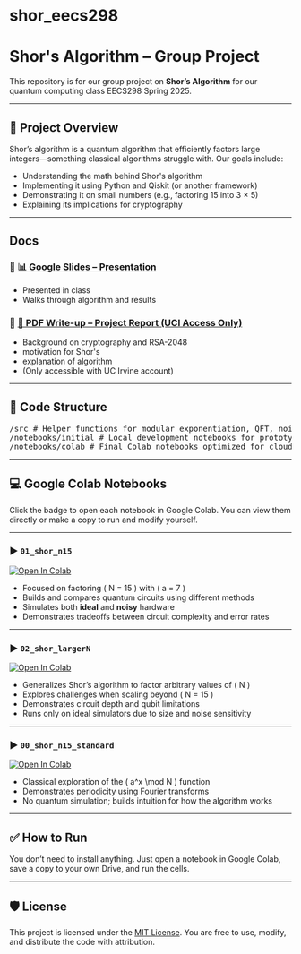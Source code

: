 # shor_eecs298

# Shor's Algorithm – Group Project

This repository is for our group project on **Shor’s Algorithm** for our quantum computing class EECS298 Spring 2025.

---

## 🧠 Project Overview

Shor’s algorithm is a quantum algorithm that efficiently factors large integers—something classical algorithms struggle with. Our goals include:

- Understanding the math behind Shor's algorithm
- Implementing it using Python and Qiskit (or another framework)
- Demonstrating it on small numbers (e.g., factoring 15 into 3 × 5)
- Explaining its implications for cryptography

---

## Docs

### 🔹 [📊 Google Slides – Presentation](https://docs.google.com/presentation/d/1VNeY83Y_1_JY5Fi1vOkatUCXGv3TuXXlTg1dWm2p758/edit?usp=sharing)

- Presented in class
- Walks through algorithm and results

### 🔹 [📝 PDF Write-up – Project Report (UCI Access Only)](https://drive.google.com/file/d/1ry9wVSpGH0Zo0eLWq7UjSsTx3Vzv8yyF/view?usp=sharing)

- Background on cryptography and RSA-2048
- motivation for Shor's
- explanation of algorithm
- (Only accessible with UC Irvine account)

---

## 🧪 Code Structure

<pre>
/src # Helper functions for modular exponentiation, QFT, noise models, etc.
/notebooks/initial # Local development notebooks for prototyping
/notebooks/colab # Final Colab notebooks optimized for cloud execution
</pre>

---

## 💻 Google Colab Notebooks

Click the badge to open each notebook in Google Colab. You can view them directly or make a copy to run and modify yourself.

---

### ▶️ `01_shor_n15`

[![Open In Colab](https://colab.research.google.com/assets/colab-badge.svg)](https://colab.research.google.com/drive/1sBf3nyACTdpnbdwpm-SnqV1_KtBmWeVM?usp=sharing)

- Focused on factoring \( N = 15 \) with \( a = 7 \)
- Builds and compares quantum circuits using different methods
- Simulates both **ideal** and **noisy** hardware
- Demonstrates tradeoffs between circuit complexity and error rates

---

### ▶️ `02_shor_largerN`

[![Open In Colab](https://colab.research.google.com/assets/colab-badge.svg)](https://colab.research.google.com/drive/12GVp5INgQkzvtxAxOe5UirsOMJ2ukQuh?usp=sharing)

- Generalizes Shor’s algorithm to factor arbitrary values of \( N \)
- Explores challenges when scaling beyond \( N = 15 \)
- Demonstrates circuit depth and qubit limitations
- Runs only on ideal simulators due to size and noise sensitivity

---

### ▶️ `00_shor_n15_standard`

[![Open In Colab](https://colab.research.google.com/assets/colab-badge.svg)](https://colab.research.google.com/drive/1rkwGLca1b-1Yj_9WUru1sdVEtfXOW_07?usp=sharing)

- Classical exploration of the \( a^x \mod N \) function
- Demonstrates periodicity using Fourier transforms
- No quantum simulation; builds intuition for how the algorithm works

---

## ✅ How to Run

You don’t need to install anything. Just open a notebook in Google Colab, save a copy to your own Drive, and run the cells.

---

## 🛡️ License

This project is licensed under the [MIT License](LICENSE). You are free to use, modify, and distribute the code with attribution.
